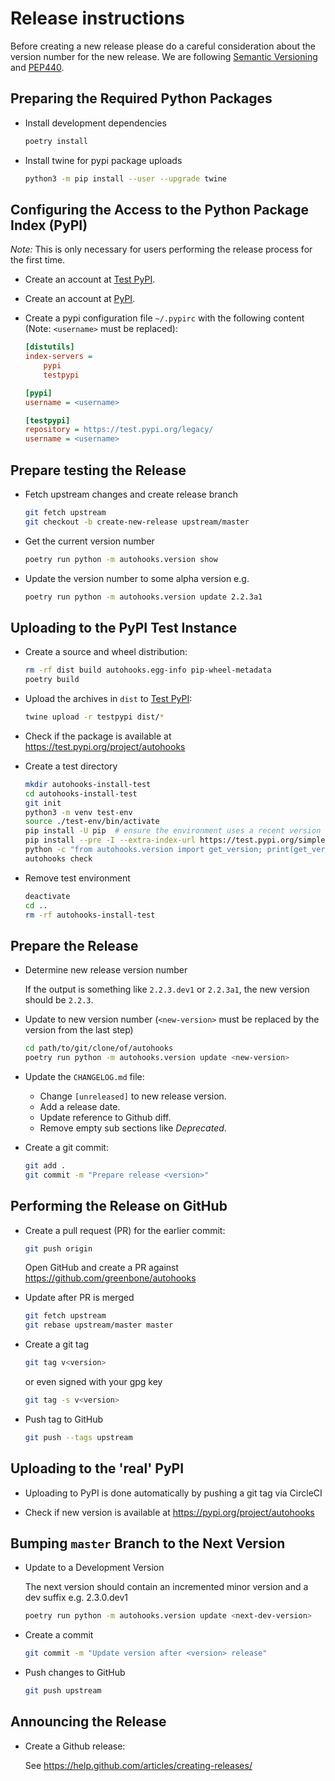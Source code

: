 # Release instructions

Before creating a new release please do a careful consideration about the
version number for the new release. We are following [Semantic Versioning](https://semver.org/)
and [PEP440](https://www.python.org/dev/peps/pep-0440/).

## Preparing the Required Python Packages

* Install development dependencies

  ```sh
  poetry install
  ```

* Install twine for pypi package uploads

  ```sh
  python3 -m pip install --user --upgrade twine
  ```

## Configuring the Access to the Python Package Index (PyPI)

*Note:* This is only necessary for users performing the release process for the
first time.

* Create an account at [Test PyPI](https://packaging.python.org/guides/using-testpypi/).

* Create an account at [PyPI](https://pypi.org/).

* Create a pypi configuration file `~/.pypirc` with the following content (Note:
  `<username>` must be replaced):

  ```ini
  [distutils]
  index-servers =
      pypi
      testpypi

  [pypi]
  username = <username>

  [testpypi]
  repository = https://test.pypi.org/legacy/
  username = <username>

## Prepare testing the Release

* Fetch upstream changes and create release branch

  ```sh
  git fetch upstream
  git checkout -b create-new-release upstream/master
  ```

* Get the current version number

  ```sh
  poetry run python -m autohooks.version show
  ```

* Update the version number to some alpha version e.g.

  ```sh
  poetry run python -m autohooks.version update 2.2.3a1
  ```

## Uploading to the PyPI Test Instance

* Create a source and wheel distribution:

  ```sh
  rm -rf dist build autohooks.egg-info pip-wheel-metadata
  poetry build
  ```

* Upload the archives in `dist` to [Test PyPI](https://test.pypi.org/):

  ```sh
  twine upload -r testpypi dist/*
  ```

* Check if the package is available at <https://test.pypi.org/project/autohooks>

* Create a test directory

  ```sh
  mkdir autohooks-install-test
  cd autohooks-install-test
  git init
  python3 -m venv test-env
  source ./test-env/bin/activate
  pip install -U pip  # ensure the environment uses a recent version of pip
  pip install --pre -I --extra-index-url https://test.pypi.org/simple/ autohooks
  python -c "from autohooks.version import get_version; print(get_version())"
  autohooks check
  ```

* Remove test environment

  ```sh
  deactivate
  cd ..
  rm -rf autohooks-install-test
  ```

## Prepare the Release

* Determine new release version number

  If the output is something like  `2.2.3.dev1` or `2.2.3a1`, the new version
  should be `2.2.3`.

* Update to new version number (`<new-version>` must be replaced by the version
  from the last step)

  ```sh
  cd path/to/git/clone/of/autohooks
  poetry run python -m autohooks.version update <new-version>
  ```

* Update the `CHANGELOG.md` file:
  * Change `[unreleased]` to new release version.
  * Add a release date.
  * Update reference to Github diff.
  * Remove empty sub sections like *Deprecated*.

* Create a git commit:

  ```sh
  git add .
  git commit -m "Prepare release <version>"
  ```

## Performing the Release on GitHub

* Create a pull request (PR) for the earlier commit:

  ```sh
  git push origin
  ```
  Open GitHub and create a PR against <https://github.com/greenbone/autohooks>

* Update after PR is merged

  ```sh
  git fetch upstream
  git rebase upstream/master master
  ```

* Create a git tag

  ```sh
  git tag v<version>
  ```

  or even signed with your gpg key

  ```sh
  git tag -s v<version>
  ```

* Push tag to GitHub

  ```sh
  git push --tags upstream
  ```

## Uploading to the 'real' PyPI

* Uploading to PyPI is done automatically by pushing a git tag via CircleCI

* Check if new version is available at <https://pypi.org/project/autohooks>

## Bumping `master` Branch to the Next Version

* Update to a Development Version

  The next version should contain an incremented minor version and a dev suffix
  e.g. 2.3.0.dev1

  ```sh
  poetry run python -m autohooks.version update <next-dev-version>
  ```

* Create a commit

  ```sh
  git commit -m "Update version after <version> release"
  ```

* Push changes to GitHub

  ```sh
  git push upstream
  ```

## Announcing the Release

* Create a Github release:

   See https://help.github.com/articles/creating-releases/
